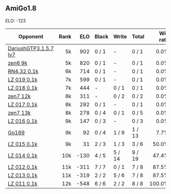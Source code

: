 ## AmiGo1.8 ##

ELO: -123

Opponent | Rank | ELO | Black | Write | Total | Win rate
---------|-----:|----:|-------|-------|-------|-------:
[DariushGTP3.1.5.7 lv7](DariushGTP3.1.5.7%20lv7.md) | 5k | 902 | 0 / 1 | - | 0 / 1 | 0.0%
[zen6 9k](zen6%209k.md) | 5k | 820 | 0 / 1 | - | 0 / 1 | 0.0%
[RN4.32 0.1k](RN4.32%200.1k.md) | 6k | 714 | 0 / 1 | - | 0 / 1 | 0.0%
[LZ 019 0.1k](LZ%20019%200.1k.md) | 7k | 599 | 0 / 1 | - | 0 / 1 | 0.0%
[LZ 018 0.1k](LZ%20018%200.1k.md) | 7k | 444 | - | 0 / 1 | 0 / 1 | 0.0%
[zen7 12k](zen7%2012k.md) | 8k | 311 | - | 0 / 2 | 0 / 2 | 0.0%
[LZ 017 0.1k](LZ%20017%200.1k.md) | 8k | 292 | 0 / 1 | - | 0 / 1 | 0.0%
[zen7 13k](zen7%2013k.md) | 8k | 278 | 0 / 4 | 0 / 1 | 0 / 5 | 0.0%
[LZ 016 0.1k](LZ%20016%200.1k.md) | 9k | 147 | 0 / 3 | - | 0 / 3 | 0.0%
[Go169](Go169.md) | 9k | 92 | 0 / 4 | 1 / 9 | 1 / 13 | 7.7%
[LZ 015 0.1k](LZ%20015%200.1k.md) | 9k | 31 | 2 / 3 | 1 / 3 | 3 / 6 | 50.0%
[LZ 014 0.1k](LZ%20014%200.1k.md) | 10k | -130 | 4 / 5 | 5 / 14 | 9 / 19 | 47.4%
[LZ 012 0.1k](LZ%20012%200.1k.md) | 11k | -311 | 7 / 7 | 0 / 1 | 7 / 8 | 87.5%
[LZ 013 0.1k](LZ%20013%200.1k.md) | 11k | -319 | 2 / 2 | 5 / 6 | 7 / 8 | 87.5%
[LZ 011 0.1k](LZ%20011%200.1k.md) | 12k | -548 | 6 / 6 | 2 / 2 | 8 / 8 | 100.0%
